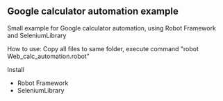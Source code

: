 ## Google calculator automation example

Small example for Google calculator automation, using Robot Framework and SeleniumLibrary

How to use:
Copy all files to same folder, execute command
"robot Web_calc_automation.robot"

Install
- Robot Framework
- SeleniumLibrary
